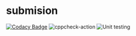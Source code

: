 # submision

[![Codacy Badge](https://api.codacy.com/project/badge/Grade/1bac4bcd918643a4ae86c82ce06d5cd6)](https://app.codacy.com/manual/99002682/submision?utm_source=github.com&utm_medium=referral&utm_content=99002682/submision&utm_campaign=Badge_Grade_Dashboard)
![cppcheck-action](https://github.com/99002682/submision/workflows/cppcheck-action/badge.svg)
![Unit testing](https://github.com/99002682/submision/workflows/Unit%20testing/badge.svg)
